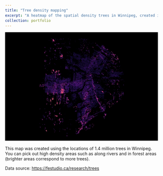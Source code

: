 ```yaml
---
title: "Tree density mapping"
excerpt: "A heatmap of the spatial density trees in Winnipeg, created in QGIS. <br/><img src='/images/trees_heatmap.png'>"
collection: portfolio
---
```


![trees heatmap](/images/trees_heatmap.png)

This map was created using the locations of 1.4 million trees in Winnipeg. You can pick out high density areas such as along rivers and in forest areas (brighter areas correspond to more trees).

Data source: https://festudio.ca/research/trees
